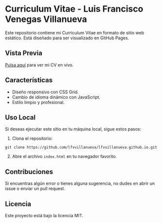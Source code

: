 # Curriculum Vitae - Luis Francisco Venegas Villanueva

Este repositorio contiene mi Curriculum Vitae en formato de sitio web estático. Está diseñado para ser visualizado en GitHub Pages.

## Vista Previa

[Pulsa aquí](https://lfvvillanueva.github.io/) para ver mi CV en vivo.

## Características

- Diseño responsivo con CSS Grid.
- Cambio de idioma dinámico con JavaScript.
- Estilo limpio y profesional.

## Uso Local

Si deseas ejecutar este sitio en tu máquina local, sigue estos pasos:

1. Clona el repositorio:

```
git clone https://github.com/lfvvillanueva/lfvvillanueva.github.io.git
```

2. Abre el archivo `index.html` en tu navegador favorito.

## Contribuciones

Si encuentras algún error o tienes alguna sugerencia, no dudes en abrir un issue o enviar un pull request.

## Licencia

Este proyecto está bajo la licencia MIT.
